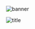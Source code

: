 ![banner](https://user-images.githubusercontent.com/85763506/159179950-50675726-f9bc-4a1b-9701-44cb6e86f48c.png)


![title](https://user-images.githubusercontent.com/85763506/159179994-859c3731-3b7a-41cc-b861-e42811fed8cb.gif) 
